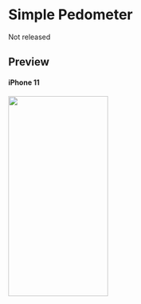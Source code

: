 # Simple Pedometer

Not released

## Preview
#### iPhone 11  
<img src="https://user-images.githubusercontent.com/55029049/145365339-40bc95d3-bc56-43d2-8329-2c49ca09aecc.gif" width="200" height="400">
